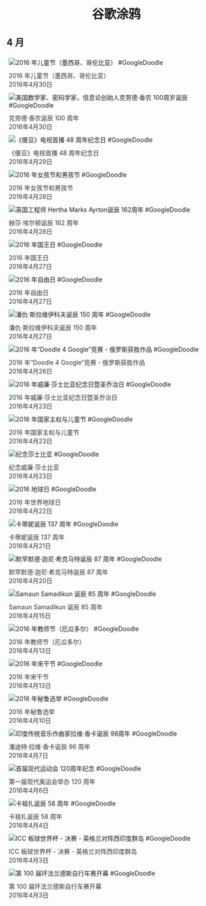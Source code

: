 
<h1 align="center"> 谷歌涂鸦 </h1>




## 4 月

<div class="image">


<img src="https://lh3.googleusercontent.com/k382GOx8IgyW7lvYXdGRTcefH4TOmduZEtnnbPmMo4C59h2C6YrFqqMd6sd4H_5EWVDvC-TmsCZD5z6vxOF7hRBG6P-xjnJmRodFb6r8" alt="2016 年儿童节（墨西哥、哥伦比亚） #GoogleDoodle" style="margin: 5px"/>
<div class="info" style="font-size: 14px; color:#333333; margin:5px"><div class="title">2016 年儿童节（墨西哥、哥伦比亚）</div><div class="date">2016年4月30日</div></div>

<img src="https://lh3.googleusercontent.com/dc1OWyErFj-mrPFiWLbaGmCD6cRPBL7KidwCK6DQJ-MNUe9PKkLVfgiH4ShMDln3th3z-knJQzR_WHw6yRNL3fTuEjdRp-sxw3Dop8UGVg" alt="美国数学家、密码学家，信息论创始人克劳德·香农 100周岁诞辰 #GoogleDoodle" style="margin: 5px"/>
<div class="info" style="font-size: 14px; color:#333333; margin:5px"><div class="title">克劳德·香农诞辰 100 周年</div><div class="date">2016年4月30日</div></div>

<img src="https://lh3.googleusercontent.com/Y63YSiF_HSnbzLmZy7EFsrcNot7HhJJzzQajea6LBiTZ5qO5oA3k0pN4SQOMmplRSRSsu-_DU1TsS-IFvYmYtV7DNiL-NSlfJJKYoJg" alt="《傻豆》电视首播 48 周年纪念日 #GoogleDoodle" style="margin: 5px"/>
<div class="info" style="font-size: 14px; color:#333333; margin:5px"><div class="title">《傻豆》电视首播 48 周年纪念日</div><div class="date">2016年4月29日</div></div>

<img src="https://lh3.googleusercontent.com/twBxhdIiHGxC-ZmDIHFJdt5AVKe8obRt13_G7c7jc7b1zdu316MqUjF7OqhX4wIzuAocR8WGCGM5b7AQISj1pymq8pvNnJWTgpmJLqSm7Q" alt="2016 年女孩节和男孩节 #GoogleDoodle" style="margin: 5px"/>
<div class="info" style="font-size: 14px; color:#333333; margin:5px"><div class="title">2016 年女孩节和男孩节</div><div class="date">2016年4月28日</div></div>

<img src="https://lh3.googleusercontent.com/CHVfXpSOsgaUBggQ5xnkxaybFzwlmF0Ki8D95_N3P2SSRixG033Kaa2yy9iCb_cnfbXQX7Xlodg62SDkCE3NpEGG63g3jm8Ce9xJqXnT" alt="英国工程师 Hertha Marks Ayrton诞辰 162周年 #GoogleDoodle" style="margin: 5px"/>
<div class="info" style="font-size: 14px; color:#333333; margin:5px"><div class="title">赫莎·埃尔顿诞辰 162 周年</div><div class="date">2016年4月28日</div></div>

<img src="https://lh3.googleusercontent.com/vpKVN0QGMUvm8lQj68_-yrZeUHyXMuw0v-v1-OLu8xS2JbohoIoA_ScEGkzPsHfshUpa9EPyFS6NbSkgSuXLrBM4bUbv87Zol9WUl4Q4" alt="2016 年国王日 #GoogleDoodle" style="margin: 5px"/>
<div class="info" style="font-size: 14px; color:#333333; margin:5px"><div class="title">2016 年国王日</div><div class="date">2016年4月27日</div></div>

<img src="https://lh3.googleusercontent.com/FmVXyZq7tUO51JxgzwM1lgB1M9ss3SRTJ30NGcr5Or0Grb8EqmJKu2uazAGYfNaqeDAzAwjjuXwmzZBWwnOCsrkCNkAnXCM_4gsFIZXt" alt="2016 年自由日 #GoogleDoodle" style="margin: 5px"/>
<div class="info" style="font-size: 14px; color:#333333; margin:5px"><div class="title">2016 年自由日</div><div class="date">2016年4月27日</div></div>

<img src="https://lh3.googleusercontent.com/CJk5pJ9-KB_SxQ1nE9ij1W3QKlKgGdYfwHbHXnanP4mTfHjWR18TZMursVrBSRvM9DJRy0NFW2ZpAjnfd7LdNc42_-3kRhbhkQQIWY4" alt="潘仇·斯拉维伊科夫诞辰 150 周年 #GoogleDoodle" style="margin: 5px"/>
<div class="info" style="font-size: 14px; color:#333333; margin:5px"><div class="title">潘仇·斯拉维伊科夫诞辰 150 周年</div><div class="date">2016年4月27日</div></div>

<img src="https://lh3.googleusercontent.com/uMf0IvxqPU5t4qTtWCNdPl5g_Qc9H-Ev0cSwGvzIZ98Ghuj0UNwhRGgmOxZBKXJ9PfPWso_0PgZIzAkjBR8YcHJ-wgk7EkdAZSDVRSKd8Q" alt="2016 年“Doodle 4 Google”竞赛 - 俄罗斯获胜作品 #GoogleDoodle" style="margin: 5px"/>
<div class="info" style="font-size: 14px; color:#333333; margin:5px"><div class="title">2016 年“Doodle 4 Google”竞赛 - 俄罗斯获胜作品</div><div class="date">2016年4月26日</div></div>

<img src="https://lh3.googleusercontent.com/4C-JX2854rc-gjBlTLGG1axDMgA4NRtIO3oqE-ymHS5DIXZF-zIE_lCAgDH-fhjs4ieyEYwaXMvoD0bd89RToTamCw_CqGKbOIL4BaXrdw" alt="2016 年威廉·莎士比亚纪念日暨圣乔治日 #GoogleDoodle" style="margin: 5px"/>
<div class="info" style="font-size: 14px; color:#333333; margin:5px"><div class="title">2016 年威廉·莎士比亚纪念日暨圣乔治日</div><div class="date">2016年4月23日</div></div>

<img src="https://lh3.googleusercontent.com/wgY7Ox68jJMiAMOvWZBtdz8EaaGcu3i8AWJzI2apESvbLW5VvkAY2r8xj3hEHcnkpIIcWhjneN2ytwbFM5tZrlKP31DkSdTeJeySlb6_" alt="2016 年国家主权与儿童节 #GoogleDoodle" style="margin: 5px"/>
<div class="info" style="font-size: 14px; color:#333333; margin:5px"><div class="title">2016 年国家主权与儿童节</div><div class="date">2016年4月23日</div></div>

<img src="https://lh3.googleusercontent.com/EUzMWJWUehWBUtUH4yj7uii-zFJXgEsxbpgOvCOMXpK_uXUXRJLb1H6ZLgjAgH0EvuIRPDx4C7rgfQ1OllUYIhuSm5tWk3OaYsoqPp4k" alt="纪念莎士比亚  #GoogleDoodle" style="margin: 5px"/>
<div class="info" style="font-size: 14px; color:#333333; margin:5px"><div class="title">纪念威廉·莎士比亚</div><div class="date">2016年4月23日</div></div>

<img src="https://lh3.googleusercontent.com/i44UDfUg57-QhhDnmdGT1Zc5_LOlcgDp2HY2CvJiMmesPpEsYKuR6KEG-UStw4qxuR_ulCseXg4CihB9OeQOkcg1GUX1jESSQkEb-YJI" alt="2016 地球日 #GoogleDoodle" style="margin: 5px"/>
<div class="info" style="font-size: 14px; color:#333333; margin:5px"><div class="title">2016 年世界地球日</div><div class="date">2016年4月22日</div></div>

<img src="https://lh3.googleusercontent.com/jOgWYoKqgjLqN1rA9HOeCxMwWVt2o4fFVFDBWAt2cSc5-Vh-rccVqLD7qusw9q0__u5a7Qdj3QgxqVAbLu34vTTR604ysWzzZtkDM8w" alt="卡蒂妮诞辰 137 周年 #GoogleDoodle" style="margin: 5px"/>
<div class="info" style="font-size: 14px; color:#333333; margin:5px"><div class="title">卡蒂妮诞辰 137 周年</div><div class="date">2016年4月21日</div></div>

<img src="https://lh3.googleusercontent.com/x8ig6ipIfazfYZgPdDT2Xfdn7ycIh_8C0BHBXYbZlmHdNlwabfvF7NidacZ0ozLTt4lz2ZSOr_TXE31ODldw0Fxf0Cm_tzteiDvMBlhT" alt="默罕默德·迦尼·希克马特诞辰 87 周年 #GoogleDoodle" style="margin: 5px"/>
<div class="info" style="font-size: 14px; color:#333333; margin:5px"><div class="title">默罕默德·迦尼·希克马特诞辰 87 周年</div><div class="date">2016年4月20日</div></div>

<img src="https://lh3.googleusercontent.com/mAeOnImVrXC2jgzzmOo5Zex4GpkZbrPmyaM4z2xXXIJUZltZw0JVeP-Vf55fbXDa_Jtmbo7NRoBsD29hsNhi97kg_bfeEn3WF6losm1TrQ" alt="Samaun Samadikun 诞辰 85 周年 #GoogleDoodle" style="margin: 5px"/>
<div class="info" style="font-size: 14px; color:#333333; margin:5px"><div class="title">Samaun Samadikun 诞辰 85 周年</div><div class="date">2016年4月15日</div></div>

<img src="https://lh3.googleusercontent.com/_bIyomov1o9X3PlJXVMYZvvvOo4leIFQWzPAFNlrteeTbRJKY4CUbTdV-yEZgzU7dxMRTs8t67TvEbAVa57mgdsno0EyMX8meqtP7UeE" alt="2016 年教师节（厄瓜多尔） #GoogleDoodle" style="margin: 5px"/>
<div class="info" style="font-size: 14px; color:#333333; margin:5px"><div class="title">2016 年教师节（厄瓜多尔）</div><div class="date">2016年4月13日</div></div>

<img src="https://lh3.googleusercontent.com/kI0p_DJMWageayl0Yw69-uKE2wPWDh9GiAFeCfW79ImHzPX-K35vf9u_jTAtqtab3dLaF2cHYzxsXX3gfJ2bRNyhA-sJUJEAsRpRRlAxbA" alt="2016 年宋干节 #GoogleDoodle" style="margin: 5px"/>
<div class="info" style="font-size: 14px; color:#333333; margin:5px"><div class="title">2016 年宋干节</div><div class="date">2016年4月13日</div></div>

<img src="https://lh3.googleusercontent.com/Q0Oh_4Y5edpO2CWIeknmpIZmAJGobIFUVa2P_ieXMWDjVex2KFnXfwWAjrhjFO_XwueaRzjSwi63LTFC3MGNVZWD2VzosW6u1LQKrnIN" alt="2016 年秘鲁选举 #GoogleDoodle" style="margin: 5px"/>
<div class="info" style="font-size: 14px; color:#333333; margin:5px"><div class="title">2016 年秘鲁选举</div><div class="date">2016年4月10日</div></div>

<img src="https://lh3.googleusercontent.com/q9pWvCByky2IIqlCau2vLsaHZcZ9fQGfVr7SqW7gnBgIsFjg9hNfgX_iteVjrCH6JzO8dr99GrZ5MiMUTiYDLkKWBNm4JM2vLZFp2ntS" alt="印度传统音乐作曲家拉维·香卡诞辰 98周年 #GoogleDoodle" style="margin: 5px"/>
<div class="info" style="font-size: 14px; color:#333333; margin:5px"><div class="title">潘迪特·拉维·香卡诞辰 96 周年</div><div class="date">2016年4月7日</div></div>

<img src="https://lh3.googleusercontent.com/FGUReKv4ABK_Df1HH4RGhtkFXQgrg8SV9HhjlTpOUWXOdFl-gqUyITUg2SLWXjoaur7Vd3FWNMu0nCx8nzk59xKiULIZKm2LJjgvpbTs" alt="首届现代运动会 120周年纪念 #GoogleDoodle" style="margin: 5px"/>
<div class="info" style="font-size: 14px; color:#333333; margin:5px"><div class="title">第一届现代奥运会举办 120 周年</div><div class="date">2016年4月6日</div></div>

<img src="https://lh3.googleusercontent.com/WT22Jgqzp1kqTib26Rb8ZUyDrPorKn1GCVuqXcyJ4eld-YTvcGQxF1POzknReryOpxDQby9cHgFj4nTP5yR6LciH0OBJgBkD_EOvxi4" alt="卡祖扎诞辰 58 周年 #GoogleDoodle" style="margin: 5px"/>
<div class="info" style="font-size: 14px; color:#333333; margin:5px"><div class="title">卡祖扎诞辰 58 周年</div><div class="date">2016年4月4日</div></div>

<img src="https://lh3.googleusercontent.com/9q5efuxroRMRJC5xidi-EfgUOd4I0SAHuPrFQ_0GqjKB7tB2T4UEi1RmM8cxNYW-2vwUjJVx12s5Ut-vbMsn2O2TeFuSsi8yMDAZzTXZgg" alt="ICC 板球世界杯 - 决赛 - 英格兰对阵西印度群岛 #GoogleDoodle" style="margin: 5px"/>
<div class="info" style="font-size: 14px; color:#333333; margin:5px"><div class="title">ICC 板球世界杯 - 决赛 - 英格兰对阵西印度群岛</div><div class="date">2016年4月3日</div></div>

<img src="https://lh3.googleusercontent.com/vqSZ5SpZ5m03dHYRZ2ag_tcYJeOqT5JLAhJc389t1KV-vEENAVZu-yIFtpZIucLP5H2nJdcnfRJkH0vB0YM5LGvXju3yxR9nlvJhSkLFkQ" alt="第 100 届环法兰德斯自行车赛开幕 #GoogleDoodle" style="margin: 5px"/>
<div class="info" style="font-size: 14px; color:#333333; margin:5px"><div class="title">第 100 届环法兰德斯自行车赛开幕</div><div class="date">2016年4月3日</div></div>

</div>








